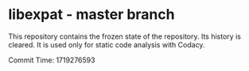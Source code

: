 # libexpat - master branch

This repository contains the frozen state of the repository.
Its history is cleared. It is used only for static code
analysis with Codacy.

Commit Time: 1719276593
